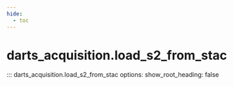 ```yaml
---
hide:
  - toc
---
```

# <code class='doc-symbol doc-symbol-nav doc-symbol-function'></code>darts_acquisition.load_s2_from_stac

::: darts_acquisition.load_s2_from_stac
    options:
      show_root_heading: false
